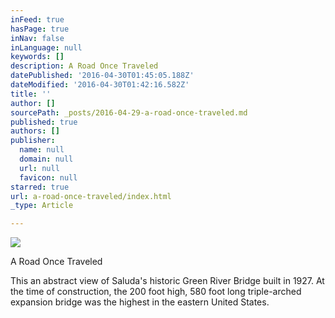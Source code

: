```yaml
---
inFeed: true
hasPage: true
inNav: false
inLanguage: null
keywords: []
description: A Road Once Traveled
datePublished: '2016-04-30T01:45:05.188Z'
dateModified: '2016-04-30T01:42:16.582Z'
title: ''
author: []
sourcePath: _posts/2016-04-29-a-road-once-traveled.md
published: true
authors: []
publisher:
  name: null
  domain: null
  url: null
  favicon: null
starred: true
url: a-road-once-traveled/index.html
_type: Article

---
```

![](https://the-grid-user-content.s3-us-west-2.amazonaws.com/2438a948-e64a-422e-af88-df2999c9f2a4.jpg)

A Road Once Traveled

This an abstract view of Saluda's historic Green River Bridge built in 1927\. At the time of construction, the 200 foot high, 580 foot long triple-arched expansion bridge was the highest in the eastern United States.